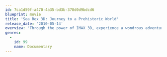 ```yaml
---
id: 7ca1d59f-a470-4a35-bd3b-378d0d9bdcd6
blueprint: movie
title: 'Sea Rex 3D: Journey to a Prehistoric World'
release_date: '2010-05-14'
overview: 'Through the power of IMAX 3D, experience a wondrous adventure from the dinosaur age. Join Julie, an imaginative young woman, in a unique voyage through time and space. Explore an amazing underwater universe inhabited by larger-than-life creatures which were ruling the seas before dinosaurs conquered the earth. See science come alive in an entertaining manner and get ready for a face-to-face encounter with the T-Rex of the seas!'
genres:
  -
    id: 99
    name: Documentary
---
```

